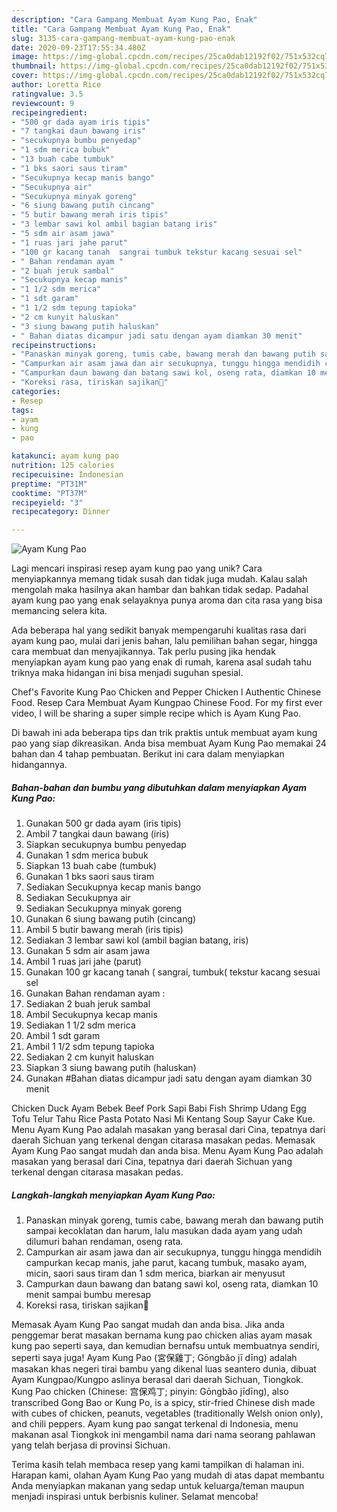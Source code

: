 ```yaml
---
description: "Cara Gampang Membuat Ayam Kung Pao, Enak"
title: "Cara Gampang Membuat Ayam Kung Pao, Enak"
slug: 3135-cara-gampang-membuat-ayam-kung-pao-enak
date: 2020-09-23T17:55:34.480Z
image: https://img-global.cpcdn.com/recipes/25ca0dab12192f02/751x532cq70/ayam-kung-pao-foto-resep-utama.jpg
thumbnail: https://img-global.cpcdn.com/recipes/25ca0dab12192f02/751x532cq70/ayam-kung-pao-foto-resep-utama.jpg
cover: https://img-global.cpcdn.com/recipes/25ca0dab12192f02/751x532cq70/ayam-kung-pao-foto-resep-utama.jpg
author: Loretta Rice
ratingvalue: 3.5
reviewcount: 9
recipeingredient:
- "500 gr dada ayam iris tipis"
- "7 tangkai daun bawang iris"
- "secukupnya bumbu penyedap"
- "1 sdm merica bubuk"
- "13 buah cabe tumbuk"
- "1 bks saori saus tiram"
- "Secukupnya kecap manis bango"
- "Secukupnya air"
- "Secukupnya minyak goreng"
- "6 siung bawang putih cincang"
- "5 butir bawang merah iris tipis"
- "3 lembar sawi kol ambil bagian batang iris"
- "5 sdm air asam jawa"
- "1 ruas jari jahe parut"
- "100 gr kacang tanah  sangrai tumbuk tekstur kacang sesuai sel"
- " Bahan rendaman ayam "
- "2 buah jeruk sambal"
- "Secukupnya kecap manis"
- "1 1/2 sdm merica"
- "1 sdt garam"
- "1 1/2 sdm tepung tapioka"
- "2 cm kunyit haluskan"
- "3 siung bawang putih haluskan"
- " Bahan diatas dicampur jadi satu dengan ayam diamkan 30 menit"
recipeinstructions:
- "Panaskan minyak goreng, tumis cabe, bawang merah dan bawang putih sampai kecoklatan dan harum, lalu masukan dada ayam yang udah dilumuri bahan rendaman, oseng rata."
- "Campurkan air asam jawa dan air secukupnya, tunggu hingga mendidih campurkan kecap manis, jahe parut, kacang tumbuk, masako ayam, micin, saori saus tiram dan 1 sdm merica, biarkan air menyusut"
- "Campurkan daun bawang dan batang sawi kol, oseng rata, diamkan 10 menit sampai bumbu meresap"
- "Koreksi rasa, tiriskan sajikan💞"
categories:
- Resep
tags:
- ayam
- kung
- pao

katakunci: ayam kung pao 
nutrition: 125 calories
recipecuisine: Indonesian
preptime: "PT31M"
cooktime: "PT37M"
recipeyield: "3"
recipecategory: Dinner

---
```



![Ayam Kung Pao](https://img-global.cpcdn.com/recipes/25ca0dab12192f02/751x532cq70/ayam-kung-pao-foto-resep-utama.jpg)

Lagi mencari inspirasi resep ayam kung pao yang unik? Cara menyiapkannya memang tidak susah dan tidak juga mudah. Kalau salah mengolah maka hasilnya akan hambar dan bahkan tidak sedap. Padahal ayam kung pao yang enak selayaknya punya aroma dan cita rasa yang bisa memancing selera kita.

Ada beberapa hal yang sedikit banyak mempengaruhi kualitas rasa dari ayam kung pao, mulai dari jenis bahan, lalu pemilihan bahan segar, hingga cara membuat dan menyajikannya. Tak perlu pusing jika hendak menyiapkan ayam kung pao yang enak di rumah, karena asal sudah tahu triknya maka hidangan ini bisa menjadi suguhan spesial.

Chef&#39;s Favorite Kung Pao Chicken and Pepper Chicken l Authentic Chinese Food. Resep Cara Membuat Ayam Kungpao Chinese Food. For my first ever video, I will be sharing a super simple recipe which is Ayam Kung Pao.


Di bawah ini ada beberapa tips dan trik praktis untuk membuat ayam kung pao yang siap dikreasikan. Anda bisa membuat Ayam Kung Pao memakai 24 bahan dan 4 tahap pembuatan. Berikut ini cara dalam menyiapkan hidangannya.

<!--inarticleads1-->

##### Bahan-bahan dan bumbu yang dibutuhkan dalam menyiapkan Ayam Kung Pao:

1. Gunakan 500 gr dada ayam (iris tipis)
1. Ambil 7 tangkai daun bawang (iris)
1. Siapkan secukupnya bumbu penyedap
1. Gunakan 1 sdm merica bubuk
1. Siapkan 13 buah cabe (tumbuk)
1. Gunakan 1 bks saori saus tiram
1. Sediakan Secukupnya kecap manis bango
1. Sediakan Secukupnya air
1. Sediakan Secukupnya minyak goreng
1. Gunakan 6 siung bawang putih (cincang)
1. Ambil 5 butir bawang merah (iris tipis)
1. Sediakan 3 lembar sawi kol (ambil bagian batang, iris)
1. Gunakan 5 sdm air asam jawa
1. Ambil 1 ruas jari jahe (parut)
1. Gunakan 100 gr kacang tanah ( sangrai, tumbuk( tekstur kacang sesuai sel
1. Gunakan  Bahan rendaman ayam :
1. Sediakan 2 buah jeruk sambal
1. Ambil Secukupnya kecap manis
1. Sediakan 1 1/2 sdm merica
1. Ambil 1 sdt garam
1. Ambil 1 1/2 sdm tepung tapioka
1. Sediakan 2 cm kunyit haluskan
1. Siapkan 3 siung bawang putih (haluskan)
1. Gunakan  #Bahan diatas dicampur jadi satu dengan ayam diamkan 30 menit


Chicken Duck Ayam Bebek Beef Pork Sapi Babi Fish Shrimp Udang Egg Tofu Telur Tahu Rice Pasta Potato Nasi Mi Kentang Soup Sayur Cake Kue. Menu Ayam Kung Pao adalah masakan yang berasal dari Cina, tepatnya dari daerah Sichuan yang terkenal dengan citarasa masakan pedas. Memasak Ayam Kung Pao sangat mudah dan anda bisa. Menu Ayam Kung Pao adalah masakan yang berasal dari Cina, tepatnya dari daerah Sichuan yang terkenal dengan citarasa masakan pedas. 

<!--inarticleads2-->

##### Langkah-langkah menyiapkan Ayam Kung Pao:

1. Panaskan minyak goreng, tumis cabe, bawang merah dan bawang putih sampai kecoklatan dan harum, lalu masukan dada ayam yang udah dilumuri bahan rendaman, oseng rata.
1. Campurkan air asam jawa dan air secukupnya, tunggu hingga mendidih campurkan kecap manis, jahe parut, kacang tumbuk, masako ayam, micin, saori saus tiram dan 1 sdm merica, biarkan air menyusut
1. Campurkan daun bawang dan batang sawi kol, oseng rata, diamkan 10 menit sampai bumbu meresap
1. Koreksi rasa, tiriskan sajikan💞


Memasak Ayam Kung Pao sangat mudah dan anda bisa. Jika anda penggemar berat masakan bernama kung pao chicken alias ayam masak kung pao seperti saya, dan kemudian bernafsu untuk membuatnya sendiri, seperti saya juga! Ayam Kung Pao (宮保雞丁; Gōngbǎo jī dīng) adalah masakan khas negeri tirai bambu yang dikenal luas seantero dunia, dibuat Ayam Kungpao/Kungpo aslinya berasal dari daerah Sichuan, Tiongkok. Kung Pao chicken (Chinese: 宫保鸡丁; pinyin: Gōngbǎo jīdīng), also transcribed Gong Bao or Kung Po, is a spicy, stir-fried Chinese dish made with cubes of chicken, peanuts, vegetables (traditionally Welsh onion only), and chili peppers. Ayam kung pao sangat terkenal di Indonesia, menu makanan asal Tiongkok ini mengambil nama dari nama seorang pahlawan yang telah berjasa di provinsi Sichuan. 

Terima kasih telah membaca resep yang kami tampilkan di halaman ini. Harapan kami, olahan Ayam Kung Pao yang mudah di atas dapat membantu Anda menyiapkan makanan yang sedap untuk keluarga/teman maupun menjadi inspirasi untuk berbisnis kuliner. Selamat mencoba!
